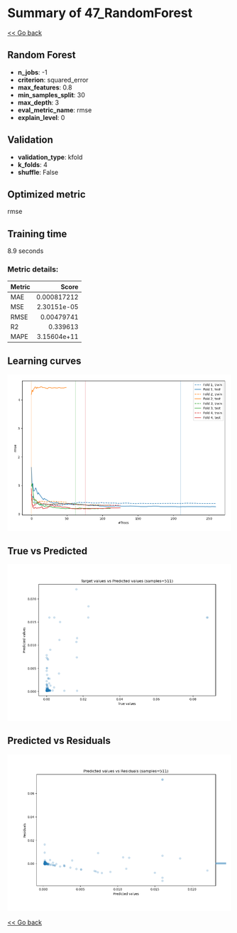# Summary of 47_RandomForest

[<< Go back](../README.md)


## Random Forest
- **n_jobs**: -1
- **criterion**: squared_error
- **max_features**: 0.8
- **min_samples_split**: 30
- **max_depth**: 3
- **eval_metric_name**: rmse
- **explain_level**: 0

## Validation
 - **validation_type**: kfold
 - **k_folds**: 4
 - **shuffle**: False

## Optimized metric
rmse

## Training time

8.9 seconds

### Metric details:
| Metric   |       Score |
|:---------|------------:|
| MAE      | 0.000817212 |
| MSE      | 2.30151e-05 |
| RMSE     | 0.00479741  |
| R2       | 0.339613    |
| MAPE     | 3.15604e+11 |



## Learning curves
![Learning curves](learning_curves.png)
## True vs Predicted

![True vs Predicted](true_vs_predicted.png)


## Predicted vs Residuals

![Predicted vs Residuals](predicted_vs_residuals.png)



[<< Go back](../README.md)
